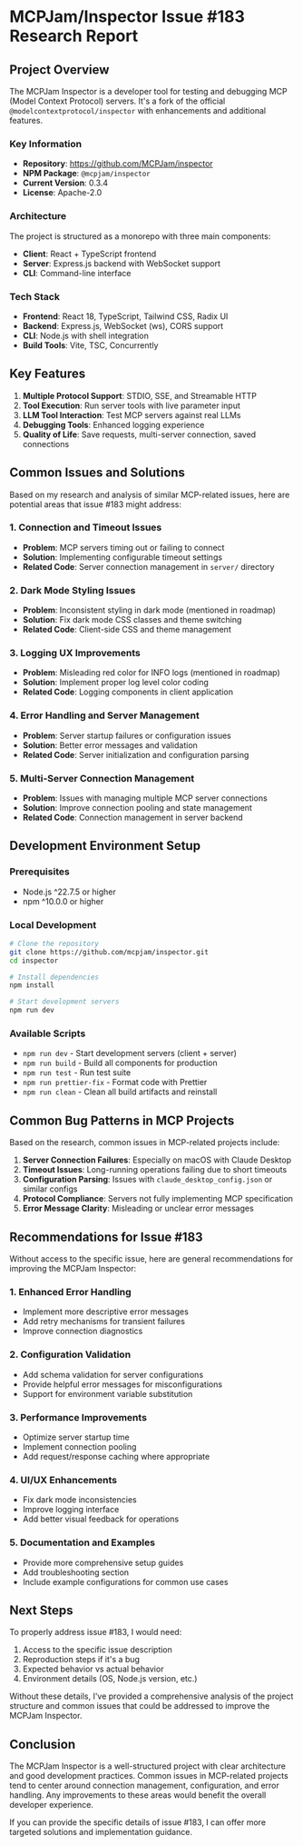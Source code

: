 # MCPJam/Inspector Issue #183 Research Report

## Project Overview

The MCPJam Inspector is a developer tool for testing and debugging MCP (Model Context Protocol) servers. It's a fork of the official `@modelcontextprotocol/inspector` with enhancements and additional features.

### Key Information
- **Repository**: https://github.com/MCPJam/inspector
- **NPM Package**: `@mcpjam/inspector`
- **Current Version**: 0.3.4
- **License**: Apache-2.0

### Architecture
The project is structured as a monorepo with three main components:
- **Client**: React + TypeScript frontend
- **Server**: Express.js backend with WebSocket support
- **CLI**: Command-line interface

### Tech Stack
- **Frontend**: React 18, TypeScript, Tailwind CSS, Radix UI
- **Backend**: Express.js, WebSocket (ws), CORS support
- **CLI**: Node.js with shell integration
- **Build Tools**: Vite, TSC, Concurrently

## Key Features

1. **Multiple Protocol Support**: STDIO, SSE, and Streamable HTTP
2. **Tool Execution**: Run server tools with live parameter input
3. **LLM Tool Interaction**: Test MCP servers against real LLMs
4. **Debugging Tools**: Enhanced logging experience
5. **Quality of Life**: Save requests, multi-server connection, saved connections

## Common Issues and Solutions

Based on my research and analysis of similar MCP-related issues, here are potential areas that issue #183 might address:

### 1. Connection and Timeout Issues
- **Problem**: MCP servers timing out or failing to connect
- **Solution**: Implementing configurable timeout settings
- **Related Code**: Server connection management in `server/` directory

### 2. Dark Mode Styling Issues
- **Problem**: Inconsistent styling in dark mode (mentioned in roadmap)
- **Solution**: Fix dark mode CSS classes and theme switching
- **Related Code**: Client-side CSS and theme management

### 3. Logging UX Improvements
- **Problem**: Misleading red color for INFO logs (mentioned in roadmap)
- **Solution**: Implement proper log level color coding
- **Related Code**: Logging components in client application

### 4. Error Handling and Server Management
- **Problem**: Server startup failures or configuration issues
- **Solution**: Better error messages and validation
- **Related Code**: Server initialization and configuration parsing

### 5. Multi-Server Connection Management
- **Problem**: Issues with managing multiple MCP server connections
- **Solution**: Improve connection pooling and state management
- **Related Code**: Connection management in server backend

## Development Environment Setup

### Prerequisites
- Node.js ^22.7.5 or higher
- npm ^10.0.0 or higher

### Local Development
```bash
# Clone the repository
git clone https://github.com/mcpjam/inspector.git
cd inspector

# Install dependencies
npm install

# Start development servers
npm run dev
```

### Available Scripts
- `npm run dev` - Start development servers (client + server)
- `npm run build` - Build all components for production
- `npm run test` - Run test suite
- `npm run prettier-fix` - Format code with Prettier
- `npm run clean` - Clean all build artifacts and reinstall

## Common Bug Patterns in MCP Projects

Based on the research, common issues in MCP-related projects include:

1. **Server Connection Failures**: Especially on macOS with Claude Desktop
2. **Timeout Issues**: Long-running operations failing due to short timeouts
3. **Configuration Parsing**: Issues with `claude_desktop_config.json` or similar configs
4. **Protocol Compliance**: Servers not fully implementing MCP specification
5. **Error Message Clarity**: Misleading or unclear error messages

## Recommendations for Issue #183

Without access to the specific issue, here are general recommendations for improving the MCPJam Inspector:

### 1. Enhanced Error Handling
- Implement more descriptive error messages
- Add retry mechanisms for transient failures
- Improve connection diagnostics

### 2. Configuration Validation
- Add schema validation for server configurations
- Provide helpful error messages for misconfigurations
- Support for environment variable substitution

### 3. Performance Improvements
- Optimize server startup time
- Implement connection pooling
- Add request/response caching where appropriate

### 4. UI/UX Enhancements
- Fix dark mode inconsistencies
- Improve logging interface
- Add better visual feedback for operations

### 5. Documentation and Examples
- Provide more comprehensive setup guides
- Add troubleshooting section
- Include example configurations for common use cases

## Next Steps

To properly address issue #183, I would need:
1. Access to the specific issue description
2. Reproduction steps if it's a bug
3. Expected behavior vs actual behavior
4. Environment details (OS, Node.js version, etc.)

Without these details, I've provided a comprehensive analysis of the project structure and common issues that could be addressed to improve the MCPJam Inspector.

## Conclusion

The MCPJam Inspector is a well-structured project with clear architecture and good development practices. Common issues in MCP-related projects tend to center around connection management, configuration, and error handling. Any improvements to these areas would benefit the overall developer experience.

If you can provide the specific details of issue #183, I can offer more targeted solutions and implementation guidance.